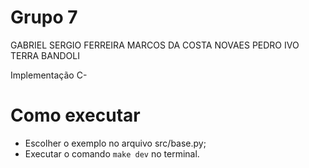 # Grupo 7
GABRIEL SERGIO FERREIRA
MARCOS DA COSTA NOVAES
PEDRO IVO TERRA BANDOLI

Implementação C-

# Como executar
- Escolher o exemplo no arquivo src/base.py;
- Executar o comando `make dev` no terminal.